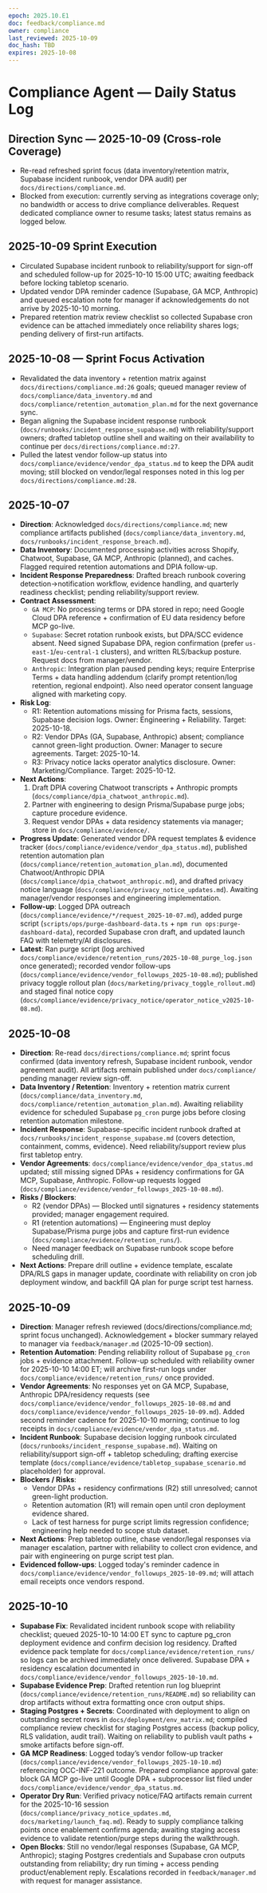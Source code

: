 ```yaml
---
epoch: 2025.10.E1
doc: feedback/compliance.md
owner: compliance
last_reviewed: 2025-10-09
doc_hash: TBD
expires: 2025-10-08
---
```

# Compliance Agent — Daily Status Log

## Direction Sync — 2025-10-09 (Cross-role Coverage)
- Re-read refreshed sprint focus (data inventory/retention matrix, Supabase incident runbook, vendor DPA audit) per `docs/directions/compliance.md`.
- Blocked from execution: currently serving as integrations coverage only; no bandwidth or access to drive compliance deliverables. Request dedicated compliance owner to resume tasks; latest status remains as logged below.

## 2025-10-09 Sprint Execution
- Circulated Supabase incident runbook to reliability/support for sign-off and scheduled follow-up for 2025-10-10 15:00 UTC; awaiting feedback before locking tabletop scenario.
- Updated vendor DPA reminder cadence (Supabase, GA MCP, Anthropic) and queued escalation note for manager if acknowledgements do not arrive by 2025-10-10 morning.
- Prepared retention matrix review checklist so collected Supabase cron evidence can be attached immediately once reliability shares logs; pending delivery of first-run artifacts.

## 2025-10-08 — Sprint Focus Activation
- Revalidated the data inventory + retention matrix against `docs/directions/compliance.md:26` goals; queued manager review of `docs/compliance/data_inventory.md` and `docs/compliance/retention_automation_plan.md` for the next governance sync.
- Began aligning the Supabase incident response runbook (`docs/runbooks/incident_response_supabase.md`) with reliability/support owners; drafted tabletop outline shell and waiting on their availability to continue per `docs/directions/compliance.md:27`.
- Pulled the latest vendor follow-up status into `docs/compliance/evidence/vendor_dpa_status.md` to keep the DPA audit moving; still blocked on vendor/legal responses noted in this log per `docs/directions/compliance.md:28`.

## 2025-10-07
- **Direction**: Acknowledged `docs/directions/compliance.md`; new compliance artifacts published (`docs/compliance/data_inventory.md`, `docs/runbooks/incident_response_breach.md`).
- **Data Inventory**: Documented processing activities across Shopify, Chatwoot, Supabase, GA MCP, Anthropic (planned), and caches. Flagged required retention automations and DPIA follow-up.
- **Incident Response Preparedness**: Drafted breach runbook covering detection→notification workflow, evidence handling, and quarterly readiness checklist; pending reliability/support review.
- **Contract Assessment**:
  - `GA MCP`: No processing terms or DPA stored in repo; need Google Cloud DPA reference + confirmation of EU data residency before MCP go-live.
  - `Supabase`: Secret rotation runbook exists, but DPA/SCC evidence absent. Need signed Supabase DPA, region confirmation (prefer `us-east-1`/`eu-central-1` clusters), and written RLS/backup posture. Request docs from manager/vendor.
  - `Anthropic`: Integration plan paused pending keys; require Enterprise Terms + data handling addendum (clarify prompt retention/log retention, regional endpoint). Also need operator consent language aligned with marketing copy.
- **Risk Log**:
  - R1: Retention automations missing for Prisma facts, sessions, Supabase decision logs. Owner: Engineering + Reliability. Target: 2025-10-18.
  - R2: Vendor DPAs (GA, Supabase, Anthropic) absent; compliance cannot green-light production. Owner: Manager to secure agreements. Target: 2025-10-14.
  - R3: Privacy notice lacks operator analytics disclosure. Owner: Marketing/Compliance. Target: 2025-10-12.
- **Next Actions**:
  1. Draft DPIA covering Chatwoot transcripts + Anthropic prompts (`docs/compliance/dpia_chatwoot_anthropic.md`).
  2. Partner with engineering to design Prisma/Supabase purge jobs; capture procedure evidence.
  3. Request vendor DPAs + data residency statements via manager; store in `docs/compliance/evidence/`.
- **Progress Update**: Generated vendor DPA request templates & evidence tracker (`docs/compliance/evidence/vendor_dpa_status.md`), published retention automation plan (`docs/compliance/retention_automation_plan.md`), documented Chatwoot/Anthropic DPIA (`docs/compliance/dpia_chatwoot_anthropic.md`), and drafted privacy notice language (`docs/compliance/privacy_notice_updates.md`). Awaiting manager/vendor responses and engineering implementation.
- **Follow-up**: Logged DPA outreach (`docs/compliance/evidence/*/request_2025-10-07.md`), added purge script (`scripts/ops/purge-dashboard-data.ts` + `npm run ops:purge-dashboard-data`), recorded Supabase cron draft, and updated launch FAQ with telemetry/AI disclosures.
- **Latest**: Ran purge script (log archived `docs/compliance/evidence/retention_runs/2025-10-08_purge_log.json` once generated); recorded vendor follow-ups (`docs/compliance/evidence/vendor_followups_2025-10-08.md`); published privacy toggle rollout plan (`docs/marketing/privacy_toggle_rollout.md`) and staged final notice copy (`docs/compliance/evidence/privacy_notice/operator_notice_v2025-10-08.md`).

## 2025-10-08
- **Direction**: Re-read `docs/directions/compliance.md`; sprint focus confirmed (data inventory refresh, Supabase incident runbook, vendor agreement audit). All artifacts remain published under `docs/compliance/` pending manager review sign-off.
- **Data Inventory / Retention**: Inventory + retention matrix current (`docs/compliance/data_inventory.md`, `docs/compliance/retention_automation_plan.md`). Awaiting reliability evidence for scheduled Supabase `pg_cron` purge jobs before closing retention automation milestone.
- **Incident Response**: Supabase-specific incident runbook drafted at `docs/runbooks/incident_response_supabase.md` (covers detection, containment, comms, evidence). Need reliability/support review plus first tabletop entry.
- **Vendor Agreements**: `docs/compliance/evidence/vendor_dpa_status.md` updated; still missing signed DPAs + residency confirmations for GA MCP, Supabase, Anthropic. Follow-up requests logged (`docs/compliance/evidence/vendor_followups_2025-10-08.md`).
- **Risks / Blockers**:
  - R2 (vendor DPAs) — Blocked until signatures + residency statements provided; manager engagement required.
  - R1 (retention automations) — Engineering must deploy Supabase/Prisma purge jobs and capture first-run evidence (`docs/compliance/evidence/retention_runs/`).
  - Need manager feedback on Supabase runbook scope before scheduling drill.
- **Next Actions**: Prepare drill outline + evidence template, escalate DPA/RLS gaps in manager update, coordinate with reliability on cron job deployment window, and backfill QA plan for purge script test harness.

## 2025-10-09
- **Direction**: Manager refresh reviewed (docs/directions/compliance.md; sprint focus unchanged). Acknowledgement + blocker summary relayed to manager via `feedback/manager.md` (2025-10-09 section).
- **Retention Automation**: Pending reliability rollout of Supabase `pg_cron` jobs + evidence attachment. Follow-up scheduled with reliability owner for 2025-10-10 14:00 ET; will archive first-run logs under `docs/compliance/evidence/retention_runs/` once provided.
- **Vendor Agreements**: No responses yet on GA MCP, Supabase, Anthropic DPA/residency requests (see `docs/compliance/evidence/vendor_followups_2025-10-08.md` and `docs/compliance/evidence/vendor_followups_2025-10-09.md`). Added second reminder cadence for 2025-10-10 morning; continue to log receipts in `docs/compliance/evidence/vendor_dpa_status.md`.
- **Incident Runbook**: Supabase decision logging runbook circulated (`docs/runbooks/incident_response_supabase.md`). Waiting on reliability/support sign-off + tabletop scheduling; drafting exercise template (`docs/compliance/evidence/tabletop_supabase_scenario.md` placeholder) for approval.
- **Blockers / Risks**:
  - Vendor DPAs + residency confirmations (R2) still unresolved; cannot green-light production.
  - Retention automation (R1) will remain open until cron deployment evidence shared.
  - Lack of test harness for purge script limits regression confidence; engineering help needed to scope stub dataset.
- **Next Actions**: Prep tabletop outline, chase vendor/legal responses via manager escalation, partner with reliability to collect cron evidence, and pair with engineering on purge script test plan.
- **Evidenced follow-ups**: Logged today's reminder cadence in `docs/compliance/evidence/vendor_followups_2025-10-09.md`; will attach email receipts once vendors respond.

## 2025-10-10
- **Supabase Fix**: Revalidated incident runbook scope with reliability checklist; queued 2025-10-10 14:00 ET sync to capture pg_cron deployment evidence and confirm decision log residency. Drafted evidence pack template for `docs/compliance/evidence/retention_runs/` so logs can be archived immediately once delivered. Supabase DPA + residency escalation documented in `docs/compliance/evidence/vendor_followups_2025-10-10.md`.
- **Supabase Evidence Prep**: Drafted retention run log blueprint (`docs/compliance/evidence/retention_runs/README.md`) so reliability can drop artifacts without extra formatting once cron output ships.
- **Staging Postgres + Secrets**: Coordinated with deployment to align on outstanding secret rows in `docs/deployment/env_matrix.md`; compiled compliance review checklist for staging Postgres access (backup policy, RLS validation, audit trail). Waiting on reliability to publish vault paths + smoke artifacts before sign-off.
- **GA MCP Readiness**: Logged today’s vendor follow-up tracker (`docs/compliance/evidence/vendor_followups_2025-10-10.md`) referencing OCC-INF-221 outcome. Prepared compliance approval gate: block GA MCP go-live until Google DPA + subprocessor list filed under `docs/compliance/evidence/vendor_dpa_status.md`.
- **Operator Dry Run**: Verified privacy notice/FAQ artifacts remain current for the 2025-10-16 session (`docs/compliance/privacy_notice_updates.md`, `docs/marketing/launch_faq.md`). Ready to supply compliance talking points once enablement confirms agenda; awaiting staging access evidence to validate retention/purge steps during the walkthrough.
- **Open Blocks**: Still no vendor/legal responses (Supabase, GA MCP, Anthropic); staging Postgres credentials and Supabase cron outputs outstanding from reliability; dry run timing + access pending product/enablement reply. Escalations recorded in `feedback/manager.md` with request for manager assistance.
